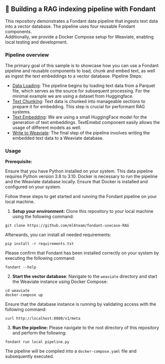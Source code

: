 ## 🍫 Building a RAG indexing pipeline with Fondant

This repository demonstrates a Fondant data pipeline that ingests text
data into a vector database. The pipeline uses four reusable Fondant components.  
Additionally, we provide a Docker Compose setup for Weaviate, enabling local testing and
development.

### Pipeline overview

The primary goal of this sample is to showcase how you can use a Fondant pipeline and reusable components to load, chunk and embed text, as well as ingest the text embeddings to a vector database. 
Pipeline Steps:

- [Data Loading](https://github.com/ml6team/fondant/tree/main/components/load_from_parquet): The pipeline begins by loading text data from a Parquet file, which serves as the
  source for subsequent processing. For the minimal example we are using a dataset from Huggingface.
- [Text Chunking](https://github.com/ml6team/fondant/tree/main/components/chunk_text): Text data is chunked into manageable sections to prepare it for embedding. This
  step
  is crucial for performant RAG systems.
- [Text Embedding](https://github.com/ml6team/fondant/tree/main/components/embed_text): We are using a small HuggingFace model for the generation of text embeddings.
  TextEmebd component easily allows the usage of different models as well.
- [Write to Weaviate](https://github.com/ml6team/fondant/tree/main/components/index_weaviate): The final step of the pipeline involves writing the embedded text data to
  a Weaviate database.

### Usage

**Prerequisite:**

Ensure that you have Python installed on your system. This data pipeline requires Python version 3.8
to 3.10.
Docker is necessary to run the pipeline and the Weaviate database locally. Ensure that Docker is
installed and configured on your system.

Follow these steps to get started and running the Fondant pipeline on your local machine.

1. **Setup your environment:** Clone this repository to your local machine using the following command:

```shell
git clone https://github.com/ml6team/fondant-usecase-RAG
```

Afterwards, you can install all needed requirements:

```shell
pip install -r requirements.txt
```

Please confirm that Fondant has been installed correctly on your system by executing the following command:

```shell
fondant --help
```

2. **Start the vector database**: Navigate to the `weaviate` directory and start the Weaviate instance using Docker Compose:

```shell
cd weaviate 
docker-compose up
```

Ensure that the database instance is running by validating access with the following command:

```shell
curl http://localhost:8080/v1/meta
```

3. **Run the pipeline:** Please navigate to the root directory of this repository and perform the following:

```shell
fondant run local pipeline.py
```

The pipeline will be compiled into a `docker-compose.yaml` file and subsequently executed.

